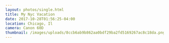 ```yaml
---
layout: photos/single.html
title: My Nyc Vacation
date: 2017-10-28T01:56:25-04:00
location: Chicago, Il
camera: Canon 60D
thumbnail: /images/uploads/8ccb6ab9b862aa0bdf29ba2fd5169267ac8c18da.png
---
```



